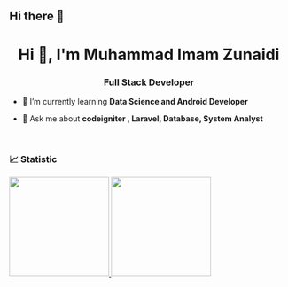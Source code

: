 ## Hi there 👋

<!--
**imamzunaidi/imamzunaidi** is a ✨ _special_ ✨ repository because its `README.md` (this file) appears on your GitHub profile.

Here are some ideas to get you started:

- 🔭 I’m currently working on ...
- 🌱 I’m currently learning ...
- 👯 I’m looking to collaborate on ...
- 🤔 I’m looking for help with ...
- 💬 Ask me about ...
- 📫 How to reach me: ...
- 😄 Pronouns: ...
- ⚡ Fun fact: ...
-->

<h1 align="center">Hi 👋, I'm Muhammad Imam Zunaidi</h1>
<h3 align="center">Full Stack Developer</h3>

- 🌱 I’m currently learning **Data Science and Android Developer**

- 💬 Ask me about **codeigniter , Laravel, Database, System Analyst**

<div align="left">

</div>
<br/>

### &#x1f4c8; Statistic
<p align="left">
	<a href="https://github.com/hinha">
		<img height="180em" src="https://github-readme-stats-eight-theta.vercel.app/api?username=imamzunaidi&show_icons=true&theme=algolia&include_all_commits=true&count_private=true"/>
		<img height="180em" src="https://github-readme-stats-eight-theta.vercel.app/api/top-langs/?username=imamzunaidi&layout=compact&langs_count=8&theme=algolia"/>
	</a>
</p>
